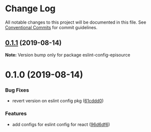 # Change Log

All notable changes to this project will be documented in this file.
See [Conventional Commits](https://conventionalcommits.org) for commit guidelines.

## [0.1.1](https://github.com/EpisourceLLC/ts-js-styleguide/compare/eslint-config-episource@0.1.0...eslint-config-episource@0.1.1) (2019-08-14)

**Note:** Version bump only for package eslint-config-episource





# 0.1.0 (2019-08-14)


### Bug Fixes

* revert version on eslint config pkg ([61cddd0](https://github.com/EpisourceLLC/ts-js-styleguide/commit/61cddd0))


### Features

* add configs for eslint config for react ([96d6df6](https://github.com/EpisourceLLC/ts-js-styleguide/commit/96d6df6))
